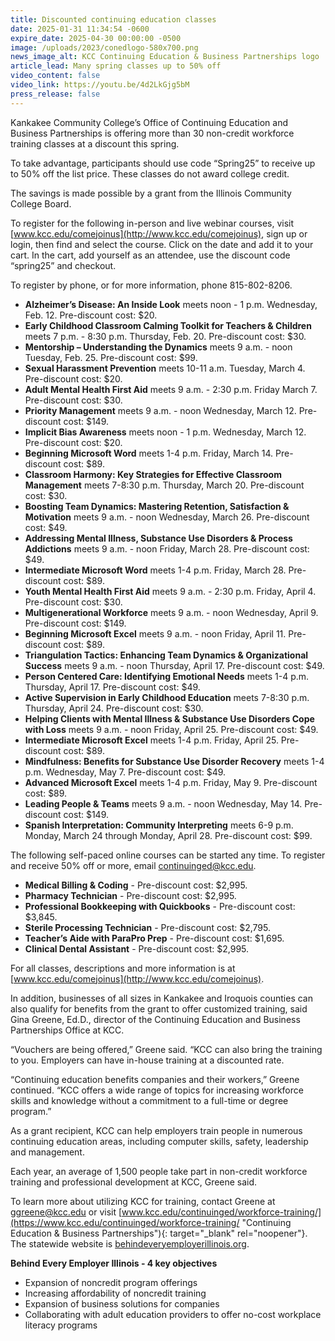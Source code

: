 ```yaml
---
title: Discounted continuing education classes
date: 2025-01-31 11:34:54 -0600
expire_date: 2025-04-30 00:00:00 -0500
image: /uploads/2023/conedlogo-580x700.png
news_image_alt: KCC Continuing Education & Business Partnerships logo
article_lead: Many spring classes up to 50% off
video_content: false
video_link: https://youtu.be/4d2LkGjg5bM
press_release: false
---
```

Kankakee Community College’s Office of Continuing Education and Business Partnerships is offering more than 30 non-credit workforce training classes at a discount this spring.

To take advantage, participants should use code “Spring25” to receive up to 50% off the list price. These classes do not award college credit.

The savings is made possible by a grant from the Illinois Community College Board.

To register for the following in-person and live webinar courses, visit [www.kcc.edu/comejoinus](http://www.kcc.edu/comejoinus), sign up or login, then find and select the course. Click on the date and add it to your cart. In the cart, add yourself as an attendee, use the discount code “spring25” and checkout.

To register by phone, or for more information, phone 815-802-8206.

* **Alzheimer’s Disease: An Inside Look** meets noon - 1 p.m. Wednesday, Feb. 12. Pre-discount cost: $20.
* **Early Childhood Classroom Calming Toolkit for Teachers & Children** meets 7 p.m. - 8:30 p.m. Thursday, Feb. 20. Pre-discount cost: $30.
* **Mentorship – Understanding the Dynamics** meets 9 a.m. - noon Tuesday, Feb. 25. Pre-discount cost: $99.
* **Sexual Harassment Prevention** meets 10-11 a.m. Tuesday, March 4. Pre-discount cost: $20.
* **Adult Mental Health First Aid** meets 9 a.m. - 2:30 p.m. Friday March 7. Pre-discount cost: $30.
* **Priority Management** meets 9 a.m. - noon Wednesday, March 12. Pre-discount cost: $149.
* **Implicit Bias Awareness** meets noon - 1 p.m. Wednesday, March 12. Pre-discount cost: $20.
* **Beginning Microsoft Word** meets 1-4 p.m. Friday, March 14. Pre-discount cost: $89.
* **Classroom Harmony: Key Strategies for Effective Classroom Management** meets 7-8:30 p.m. Thursday, March 20. Pre-discount cost: $30.
* **Boosting Team Dynamics: Mastering Retention, Satisfaction & Motivation** meets 9 a.m. - noon Wednesday, March 26. Pre-discount cost: $49.
* **Addressing Mental Illness, Substance Use Disorders & Process Addictions** meets 9 a.m. - noon Friday, March 28. Pre-discount cost: $49.
* **Intermediate Microsoft Word** meets 1-4 p.m. Friday, March 28. Pre-discount cost: $89.
* **Youth Mental Health First Aid** meets 9 a.m. - 2:30 p.m. Friday, April 4. Pre-discount cost: $30.
* **Multigenerational Workforce** meets 9 a.m. - noon Wednesday, April 9. Pre-discount cost: $149.
* **Beginning Microsoft Excel** meets 9 a.m. - noon Friday, April 11. Pre-discount cost: $89.
* **Triangulation Tactics: Enhancing Team Dynamics & Organizational Success** meets 9 a.m. - noon Thursday, April 17. Pre-discount cost: $49.
* **Person Centered Care: Identifying Emotional Needs** meets 1-4 p.m. Thursday, April 17. Pre-discount cost: $49.
* **Active Supervision in Early Childhood Education** meets 7-8:30 p.m. Thursday, April 24. Pre-discount cost: $30.
* **Helping Clients with Mental Illness & Substance Use Disorders Cope with Loss** meets 9 a.m. - noon Friday, April 25. Pre-discount cost: $49.
* **Intermediate Microsoft Excel** meets 1-4 p.m. Friday, April 25. Pre-discount cost: $89.
* **Mindfulness: Benefits for Substance Use Disorder Recovery** meets 1-4 p.m. Wednesday, May 7. Pre-discount cost: $49.
* **Advanced Microsoft Excel** meets 1-4 p.m. Friday, May 9. Pre-discount cost: $89.
* **Leading People & Teams** meets 9 a.m. - noon Wednesday, May 14. Pre-discount cost: $149.
* **Spanish Interpretation: Community Interpreting** meets 6-9 p.m. Monday, March 24 through Monday, April 28. Pre-discount cost: $99.

The following self-paced online courses can be started any time. To register and receive 50% off or more, email [continuinged@kcc.edu](mailto:continuinged@kcc.edu).

* **Medical Billing & Coding** - Pre-discount cost: $2,995.
* **Pharmacy Technician** - Pre-discount cost: $2,995.
* **Professional Bookkeeping with Quickbooks** - Pre-discount cost: $3,845.
* **Sterile Processing Technician** - Pre-discount cost: $2,795.
* **Teacher’s Aide with ParaPro Prep** - Pre-discount cost: $1,695.
* **Clinical Dental Assistant** - Pre-discount cost: $2,995.

For all classes, descriptions and more information is at [www.kcc.edu/comejoinus](http://www.kcc.edu/comejoinus).

In addition, businesses of all sizes in Kankakee and Iroquois counties can also qualify for benefits from the grant to offer customized training, said Gina Greene, Ed.D., director of the Continuing Education and Business Partnerships Office at KCC.

“Vouchers are being offered,” Greene said. “KCC can also bring the training to you. Employers can have in-house training at a discounted rate.

“Continuing education benefits companies and their workers,” Greene continued. “KCC offers a wide range of topics for increasing workforce skills and knowledge without a commitment to a full-time or degree program.”

As a grant recipient, KCC can help employers train people in numerous continuing education areas, including computer skills, safety, leadership and management.

Each year, an average of 1,500 people take part in non-credit workforce training and professional development at KCC, Greene said.

To learn more about utilizing KCC for training, contact Greene at [ggreene@kcc.edu](mailto:ggreene@kcc.edu) or visit [www.kcc.edu/continuinged/workforce-training/](https://www.kcc.edu/continuinged/workforce-training/ "Continuing Education &amp; Business Partnerships"){: target="_blank" rel="noopener"}. The statewide website is [behindeveryemployerillinois.org](https://behindeveryemployerillinois.org/).

**Behind Every Employer Illinois - 4 key objectives**

* Expansion of noncredit program offerings
* Increasing affordability of noncredit training
* Expansion of business solutions for companies
* Collaborating with adult education providers to offer no-cost workplace literacy programs